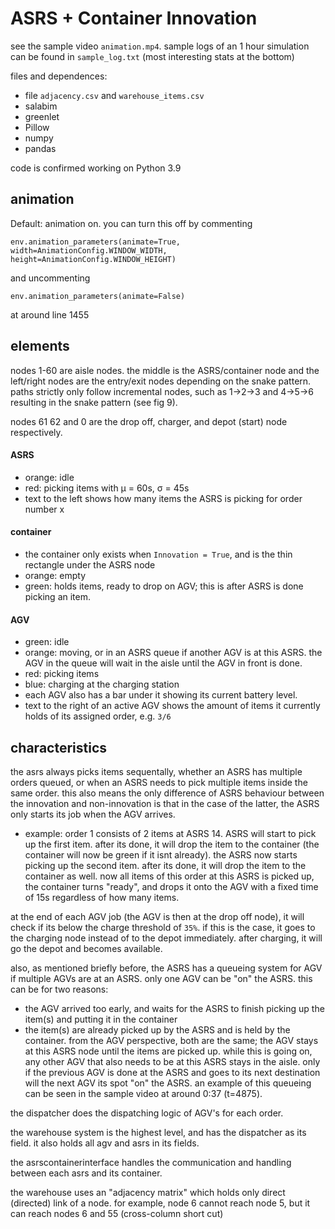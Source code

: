 
# ASRS + Container Innovation
see the sample video `animation.mp4`. 
sample logs of an 1 hour simulation can be found in `sample_log.txt` (most interesting stats at the bottom)

files and dependences:
- file `adjacency.csv` and `warehouse_items.csv`
- salabim
- greenlet
- Pillow
- numpy
- pandas

code is confirmed working on Python 3.9
## animation

Default: animation on. you can turn this off by commenting 

```
env.animation_parameters(animate=True, width=AnimationConfig.WINDOW_WIDTH, height=AnimationConfig.WINDOW_HEIGHT)
```
and uncommenting 
``` 
env.animation_parameters(animate=False)
```
at around line 1455


## elements
nodes 1-60 are aisle nodes. the middle is the ASRS/container node and the left/right nodes are the entry/exit nodes depending on the snake pattern. paths strictly only follow incremental nodes, such as 1->2->3 and 4->5->6 resulting in the snake pattern (see fig 9).

nodes 61 62 and 0 are the drop off, charger, and depot (start) node respectively. 

#### ASRS
- orange: idle
- red: picking items with μ = 60s, σ = 45s
- text to the left shows how many items the ASRS is picking for order number x

#### container
- the container only exists when `Innovation = True`, and is the thin rectangle under the ASRS node
- orange: empty
- green: holds items, ready to drop on AGV; this is after ASRS is done picking an item.

#### AGV
- green: idle
- orange: moving, or in an ASRS queue if another AGV is at this ASRS. the AGV in the queue will wait in the aisle until the AGV in front is done.
- red: picking items
- blue: charging at the charging station
- each AGV also has a bar under it showing its current battery level. 
- text to the right of an active AGV shows the amount of items it currently holds of its assigned order, e.g. `3/6`


## characteristics
the asrs always picks items sequentally, whether an ASRS has multiple orders queued, or when an ASRS needs to pick multiple items inside the same order. this also means the only difference of ASRS behaviour between the innovation and non-innovation is that in the case of the latter, the ASRS only starts its job when the AGV arrives. 
- example: order 1 consists of 2 items at ASRS 14. ASRS will start to pick up the first item. after its done, it will drop the item to the container (the container will now be green if it isnt already). the ASRS now starts picking up the second item. after its done, it will drop the item to the container as well. now all items of this order at this ASRS is picked up, the container turns "ready", and drops it onto the AGV with a fixed time of 15s regardless of how many items.

at the end of each AGV job (the AGV is then at the drop off node), it will check if its below the charge threshold of `35%`. if this is the case, it goes to the charging node instead of to the depot immediately. after charging, it will go the depot and becomes available. 

also, as mentioned briefly before, the ASRS has a queueing system for AGV if multiple AGVs are at an ASRS. only one AGV can be "on" the ASRS. this can be for two reasons: 
- the AGV arrived too early, and waits for the ASRS to finish picking up the item(s) and putting it in the container
- the item(s) are already picked up by the ASRS and is held by the container. 
from the AGV perspective, both are the same; the AGV stays at this ASRS node until the items are picked up. while this is going on, any other AGV that also needs to be at this ASRS stays in the aisle. only if the previous AGV is done at the ASRS and goes to its next destination will the next AGV its spot "on" the ASRS. an example of this queueing can be seen in the sample video at around 0:37 (t=4875).  

the dispatcher does the dispatching logic of AGV's for each order.

the warehouse system is the highest level, and has the dispatcher as its field. it also holds all agv and asrs in its fields. 

the asrscontainerinterface handles the communication and handling between each asrs and its container.

the warehouse uses an "adjacency matrix" which holds only direct (directed) link of a node. for example, node 6 cannot reach node 5, but it can reach nodes 6 and 55 (cross-column short cut)
